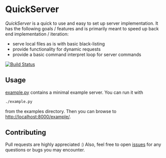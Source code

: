 # QuickServer

*QuickServer* is a quick to use and easy to set up server implementation. It has
the following goals / features and is primarily meant to speed up back end
implementation / iteration:

* serve local files as is with basic black-listing
* provide functionality for dynamic requests
* provide a basic command interpret loop for server commands

[![Build Status](https://travis-ci.org/JosuaKrause/quick_server.svg?branch=master)](https://travis-ci.org/JosuaKrause/quick_server)

## Usage

[example.py](example/example.py) contains a minimal example server.
You can run it with

```bash
./example.py
```

from the examples directory.
Then you can browse to [http://localhost:8000/example/](http://localhost:8000/example/).

## Contributing

Pull requests are highly appreciated :)
Also, feel free to open [issues](https://github.com/JosuaKrause/quick_server/issues) for any questions or bugs you may encounter.
